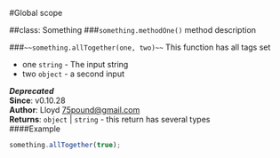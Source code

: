#Global scope
<a name="Something"></a>

##class: Something
<a name="Something#methodOne"></a>
###`something.methodOne()`
method description

<a name="Something#allTogether"></a>
###`~~something.allTogether(one, two)~~`
This function has all tags set


- one `string` - The input string
- two `object` - a second input

***Deprecated***  
**Since**: v0.10.28  
**Author**: Lloyd <75pound@gmail.com>  
**Returns**: `object` | `string` - this return has several types  
####Example
```js
something.allTogether(true);
```

